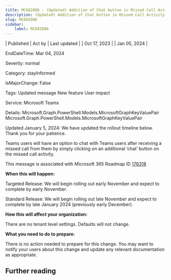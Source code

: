 ```yaml
---
title: MC682086 - (Updated) Addition of Chat button in Missed Call Activity
description: (Updated) Addition of Chat button in Missed Call Activity
slug: MC682086
sidebar:
    label: MC682086
---
```



| Published | Act by | Last updated |
| Oct 17, 2023 |  | Jan 05, 2024 |

EndDateTime: Mar 04, 2024

Severity: normal

Category: stayInformed

IsMajorChange: False

Tags: Updated message New feature User impact

Service: Microsoft Teams

Details: Microsoft.Graph.PowerShell.Models.MicrosoftGraphKeyValuePair Microsoft.Graph.PowerShell.Models.MicrosoftGraphKeyValuePair

<p style="">Updated January 5, 2024: We have updated the rollout timeline below. Thank you for your patience.</p><p style="">Teams users will have an option to chat with Teams users after receiving a missed call from them by simply clicking on an additional ‘chat’ button on the missed call&nbsp;activity.<br></p>
<p>This message is associated with Microsoft 365 Roadmap ID <a href="https://www.microsoft.com/microsoft-365/roadmap?filters=&amp;searchterms=176318" target="_blank">176318</a></p>
<p><b>When this will happen:</b></p><p>Targeted Release: We will begin rolling out early November and expect to complete by early November.</p><p>Standard Release: We will begin rolling out late November and expect to complete by late January 2024 (previously early December).</p>

<p><b>How this will affect your organization:</b></p>

<p>There are no tenant level settings. Defaults will not change.</p>
<p><b>What you need to do to prepare:</b></p>
<p>There is no action needed to prepare for this change. You may want to notify your users about this change and update any relevant documentation as appropriate.</p>

## Further reading
